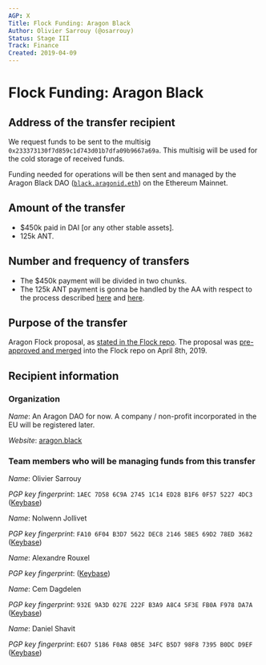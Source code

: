 ```yaml
---
AGP: X
Title: Flock Funding: Aragon Black
Author: Olivier Sarrouy (@osarrouy)
Status: Stage III
Track: Finance
Created: 2019-04-09
---
```


# Flock Funding: Aragon Black

## Address of the transfer recipient

We request funds to be sent to the multisig `0x233373130f7d859c1d743d01b7dfa09b9667a69a`. This multisig will be used for the cold storage of received funds.

Funding needed for operations will be then sent and managed by the Aragon Black DAO ([`black.aragonid.eth`](https://mainnet.aragon.org/#/black.aragonid.eth/)) on the Ethereum Mainnet.

## Amount of the transfer

- \$450k paid in DAI [or any other stable assets].
- 125k ANT.

## Number and frequency of transfers

- The \$450k payment will be divided in two chunks.
- The 125k ANT payment is gonna be handled by the AA with respect to the process described [here](https://github.com/aragon/flock/pull/7#issuecomment-480275930) and [here](https://github.com/aragon/flock/pull/7#issuecomment-481013524).

## Purpose of the transfer

Aragon Flock proposal, as [stated in the Flock repo](https://github.com/aragon/flock/blob/master/teams/Aragon%20Black/2019%20-%20Q3%20%26%20Q4.md). The proposal was [pre-approved and merged](https://github.com/aragon/flock/pull/7) into the Flock repo on April 8th, 2019.

## Recipient information

### Organization

_Name_: An Aragon DAO for now. A company / non-profit incorporated in the EU will be registered later.

_Website_: [aragon.black](https://aragon.black)

### Team members who will be managing funds from this transfer

_Name_: Olivier Sarrouy

_PGP key fingerprint_: `1AEC 7D58 6C9A 2745 1C14 ED28 B1F6 0F57 5227 4DC3` ([Keybase](https://keybase.io/osarrouy))

_Name_: Nolwenn Jollivet

_PGP key fingerprint_: `FA10 6F04 B3D7 5622 DEC8 2146 5BE5 69D2 78ED 3682` ([Keybase](https://keybase.io/nunjollivet))

_Name_: Alexandre Rouxel

_PGP key fingerprint_: ([Keybase](https://keybase.io/alexandrerouxel))

_Name_: Cem Dagdelen

_PGP key fingerprint_: `932E 9A3D 027E 222F B3A9 A8C4 5F3E FB0A F978 DA7A` ([Keybase](https://keybase.io/cemfd))

_Name_: Daniel Shavit

_PGP key fingerprint_: `E6D7 5186 F0A8 0B5E 34FC B5D7 98F8 7395 B0DC D9EF` ([Keybase](https://keybase.io/cryptodani))
